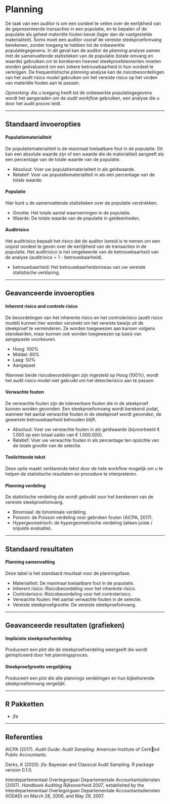 Planning
==========================

De taak van een auditor is om een oordeel te vellen over de eerlijkheid van de gepresenteerde transacties in een populatie, en te bepalen of de populatie als geheel materiële fouten bevat (lager dan de vastgestelde materialiteit). Soms moet een auditor vooraf de vereiste steekproefomvang berekenen, zonder toegang te hebben tot de onbewerkte populatiegegevens. In dit geval kan de auditor de *planning* analyse samen met de samenvattende statistieken van de populatie (totale omvang en waarde) gebruiken om te berekenen hoeveel steekproefelementen moeten worden geëvalueerd om een zekere betrouwbaarheid in hun oordeel te verkrijgen. De frequentistische *planning* analyse kan de risicobeoordelingen van het *audit risico model* gebruiken om het vereiste risico op het vinden van materiële fouten aan te passen.

*Opmerking:* Als u toegang heeft tot de onbewerkte populatiegegevens wordt het aangeraden om de *audit workflow* gebruiken, een analyse die u door het audit proces leidt.

----

Standaard invoeropties
-------

#### Populatiematerialiteit
De populatiematerialiteit is de maximaal toelaatbare fout in de populatie. Dit kan een absolute waarde zijn of een waarde die de materialiteit aangeeft als een percentage van de totale waarde van de populatie.

- Absoluut: Voer uw populatiematerialiteit in als geldwaarde.
- Relatief: Voer uw populatiematerialiteit in als een percentage van de totale waarde.

#### Populatie
Hier kunt u de samenvattende statistieken over de populatie verstrekken.

- Grootte: Het totale aantal waarnemingen in de populatie.
- Waarde: De totale waarde van de populatie in geldeenheden.

#### Auditrisico
Het auditrisico bepaalt het risico dat de auditor bereid is te nemen om een onjuist oordeel te geven over de eerlijkheid van de transacties in de populatie. Het auditrisico is het omgekeerde van de betrouwbaarheid van de analyse (auditrisico = 1 - betrouwbaarheid).

- betrouwbaarheid: Het betrouwbaarheidsniveau van uw vereiste statistische verklaring.

----

Geavanceerde invoeropties
-------

#### Inherent risico and controle risico
De beoordelingen van het inherente risico en het controlerisico (audit risico model) kunnen hier worden verstrekt om het vereiste bewijs uit de steekproef te verminderen. Ze worden toegewezen aan kansen volgens standaarden, maar kunnen ook worden toegewezen op basis van aangepaste voorkeuren.

- Hoog: 100%
- Middel: 60%
- Laag: 50%
- Aangepast

Wanneer beide risicobeoordelingen zijn ingesteld op Hoog (100%), wordt het audit risico model niet gebruikt om het detectierisico aan te passen.

#### Verwachte fouten
De verwachte fouten zijn de tolereerbare fouten die in de steekproef kunnen worden gevonden. Een steekproefomvang wordt berekend zodat, wanneer het aantal verwachte fouten in de steekproef wordt gevonden, de gewenste betrouwbaarheid behouden blijft.

- Absoluut: Voer uw verwachte fouten in als geldwaarde (bijvoorbeeld € 1.000 op een totaal saldo van € 1.000.000).
- Relatief: Voer uw verwachte fouten in als percentage ten opzichte van de totale grootte van de selectie.

#### Toelichtende tekst
Deze optie maakt verklarende tekst door de hele workflow mogelijk om u te helpen de statistische resultaten en procedure te interpreteren.

#### Planning verdeling
De statistische verdeling die wordt gebruikt voor het berekenen van de vereiste steekproefomvang.

- Binomiaal: de binominale verdeling.
- Poisson: de Poisson verdeling voor gebroken fouten (AICPA, 2017).
- Hypergeometrisch: de hypergeometrische verdeling (alleen juiste / onjuiste evaluatie).

----

Standaard resultaten
-------

#### Planning samenvatting
Deze tabel is het standaard resultaat voor de planningsfase.

- Materialiteit: De maximaal toelaatbare fout in de populatie.
- Inherent risico: Risicobeoordeling voor het inherente risico.
- Controlerisico: Risicobeoordeling voor het controlerisico.
- Verwachte fouten: Het aantal verwachte fouten in de selectie.
- Vereiste steekproefgrootte: De vereiste steekproefomvang.

----

Geavanceerde resultaten (grafieken)
-------

#### Impliciete steekproefverdeling
Produceert een plot die de steekproefverdeling weergeeft die wordt geïmpliceerd door het planningsproces.

#### Steekproefgrootte vergelijking
Produceert een plot die alle plannings verdelingen en hun bijbehorende steekproefomvang vergelijkt.

----

R Pakketten
-------

- jfa

----

Referenties
-------

AICPA (2017). <i>Audit Guide: Audit Sampling</i>. American Institute of Certied Public Accountants.

Derks, K (2020). jfa: Bayesian and Classical Audit Sampling. R package version 0.1.0.

Interdepartementaal Overlegorgaan Departementale Accountantsdiensten (2007). <i>Handboek Auditing Rijksoverheid 2007</i>, established by the Interdepartementaal Overlegorgaan Departementale Accountantsdiensten (IODAD) on March 28, 2006, and May 29, 2007.